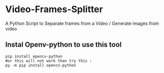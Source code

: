 # Video-Frames-Splitter
A Python Script to Separate frames from a Video / Generate images from video

## Instal Openv-python to use this tool
```
pip install opencv-python 
#or this will not work than try this :
py -m pip install opencv-python

```
